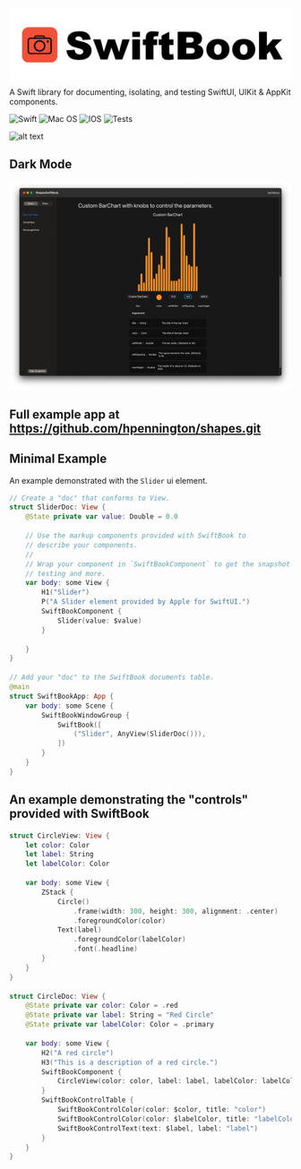 ![alt text](https://raw.githubusercontent.com/hpennington/SwiftBook/master/AppIcons/swiftbook-logo_128px.png)

A Swift library for documenting, isolating, and testing SwiftUI, UIKit & AppKit components.

![Swift](https://img.shields.io/badge/swift-F54A2A?style=for-the-badge&logo=swift&logoColor=white)
![Mac OS](https://img.shields.io/badge/mac%20os-000000?style=for-the-badge&logo=macos&logoColor=F0F0F0)
![IOS](https://img.shields.io/badge/iOS-000000?style=for-the-badge&logo=ios&logoColor=white)
![Tests](https://github.com/hpennington/SwiftBook/actions/workflows/swift.yml/badge.svg)

![alt text](https://raw.githubusercontent.com/hpennington/SwiftBook/master/demo.gif)

## Dark Mode
![alt text](https://raw.githubusercontent.com/hpennington/SwiftBook/master/darkmode.png)

## Full example app at https://github.com/hpennington/shapes.git

## Minimal Example
An example demonstrated with the `Slider` ui element.


```swift
// Create a "doc" that conforms to View.
struct SliderDoc: View {
    @State private var value: Double = 0.0
    
    // Use the markup components provided with SwiftBook to 
    // describe your components.
    //
    // Wrap your component in `SwiftBookComponent` to get the snapshot
    // testing and more.
    var body: some View {
        H1("Slider")
        P("A Slider element provided by Apple for SwiftUI.")
        SwiftBookComponent {
            Slider(value: $value)
        }
        
    }
}

// Add your "doc" to the SwiftBook documents table.
@main
struct SwiftBookApp: App {
    var body: some Scene {
        SwiftBookWindowGroup {
            SwiftBook([
                ("Slider", AnyView(SliderDoc())),
            ])
        }
    }
}
```

## An example demonstrating the "controls" provided with SwiftBook 

```swift
struct CircleView: View {
    let color: Color
    let label: String
    let labelColor: Color
    
    var body: some View {
        ZStack {
            Circle()
                .frame(width: 300, height: 300, alignment: .center)
                .foregroundColor(color)
            Text(label)
                .foregroundColor(labelColor)
                .font(.headline)
        }
    }
}

struct CircleDoc: View {
    @State private var color: Color = .red
    @State private var label: String = "Red Circle"
    @State private var labelColor: Color = .primary

    var body: some View {
        H2("A red circle")
        H3("This is a description of a red circle.")
        SwiftBookComponent {
            CircleView(color: color, label: label, labelColor: labelColor)
        }
        SwiftBookControlTable {
            SwiftBookControlColor(color: $color, title: "color")
            SwiftBookControlColor(color: $labelColor, title: "labelColor")
            SwiftBookControlText(text: $label, label: "label")
        }
    }
}
```

